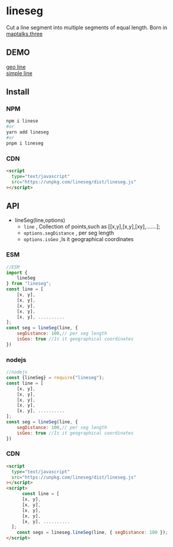 # lineseg

Cut a line segment into multiple segments of equal length. Born in [maptalks.three](https://github.com/maptalks/maptalks.three)

## DEMO 
[geo line](https://deyihu.github.io/lineseg/test/index.html)  
[simple line](https://deyihu.github.io/lineseg/test/pixel.html)

## Install

### NPM

```sh
npm i linese
#or
yarn add lineseg
#or
pnpm i lineseg

```

### CDN

```html
<script
  type="text/javascript"
  src="https://unpkg.com/lineseg/dist/lineseg.js"
></script>
```

## API

- lineSeg(line,options)
  - `line` , Collection of points,such as [[x,y],[x,y],[xy],.......];
  - `options.segDistance` , per seg length
  - `options.isGeo` ,Is it geographical coordinates


### ESM

```js
//ESM
import {
    lineSeg
} from "lineseg";
const line = [
    [x, y],
    [x, y],
    [x, y],
    [x, y],
    [x, y], ..........
];
const seg = lineSeg(line, {
    segDistance: 100,// per seg length
    isGeo: true //Is it geographical coordinates
})
```

### nodejs

```js
//nodejs
const {lineSeg} = require("lineseg");
const line = [
    [x, y],
    [x, y],
    [x, y],
    [x, y],
    [x, y], ..........
];
const seg = lineSeg(line, {
    segDistance: 100,// per seg length
    isGeo: true //Is it geographical coordinates
})
```

### CDN

```html
<script
  type="text/javascript"
  src="https://unpkg.com/lineseg/dist/lineseg.js"
></script>
<script>
      const line = [
      [x, y],
      [x, y],
      [x, y],
      [x, y],
      [x, y], ..........
  ];
    const segs = lineseg.lineSeg(line, { segDistance: 100 });
</script>
```
